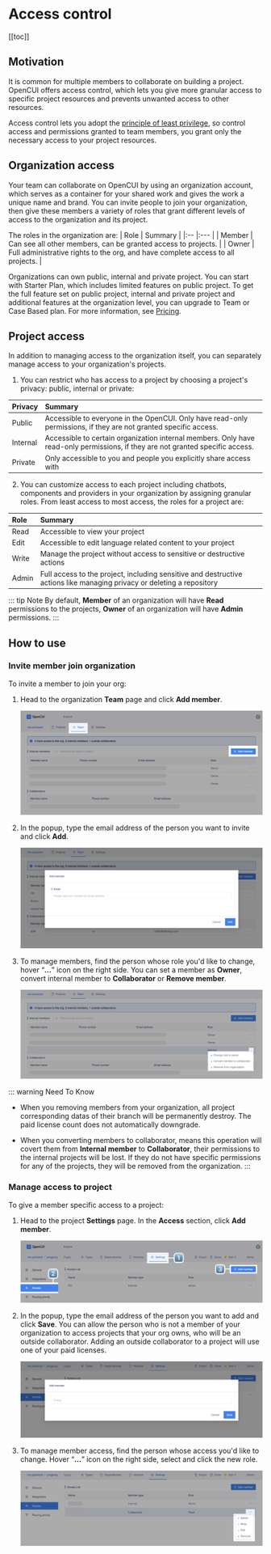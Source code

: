 # Access control

[[toc]]

## Motivation
It is common for multiple members to collaborate on building a project. OpenCUI offers access control, which lets you give more granular access to specific project resources and prevents unwanted access to other resources. 

Access control lets you adopt the [principle of least privilege](https://en.wikipedia.org/wiki/Principle_of_least_privilege), so control access and permissions granted to team members, you grant only the necessary access to your project resources.

## Organization access
Your team can collaborate on OpenCUI by using an organization account, which serves as a container for your shared work and gives the work a unique name and brand. You can invite people to join your organization, then give these members a variety of roles that grant different levels of access to the organization and its project. 

The roles in the organization are:
| Role   | Summary |
|:--     |:---     |
| Member | Can see all other members, can be granted access to projects. |
| Owner  | Full administrative rights to the org, and have complete access to all projects. |

Organizations can own public, internal and private project. You can start with Starter Plan, which includes limited features on public project. To get the full feature set on public project, internal and private project and additional features at the organization level, you can upgrade to Team or Case Based plan. For more information, see [Pricing](../../pricing/index.md).

## Project access
In addition to managing access to the organization itself, you can separately manage access to your organization's projects. 

1. You can restrict who has access to a project by choosing a project's privacy: public, internal or private:

| Privacy  | Summary |
|:--       |:---     |
| Public   | Accessible to everyone in the OpenCUI. Only have read-only permissions, if they are not granted specific access. |
| Internal | Accessible to certain organization internal members. Only have read-only permissions, if they are not granted specific access. |
| Private  | Only accessible to you and people you explicitly share access with |

2. You can customize access to each project including chatbots, components and providers in your organization by assigning granular roles. From least access to most access, the roles for a project are:

| Role 	| Summary |
|:--    |:---     |
| Read  | Accessible to view your project |
| Edit  | Accessible to edit language related content to your project |
| Write | Manage the project without access to sensitive or destructive actions |
| Admin | Full access to the project, including sensitive and destructive actions like managing privacy or deleting a repository |

::: tip Note
By default, **Member** of an organization will have **Read** permissions to the projects, **Owner** of an organization will have **Admin** permissions. 
:::

## How to use

### Invite member join organization
To invite a member to join your org:

1. Head to the organization **Team** page and click **Add member**.

   ![add org member](/images/platform/access/add_org_member.png)

2. In the popup, type the email address of the person you want to invite and click **Add**.

   ![type email](/images/platform/access/type_email.png)

3. To manage members, find the person whose role you'd like to change, hover “**…**” icon on the right side. You can set a member as **Owner**, convert internal member to **Collaborator** or **Remove member**. 

    ![manage member](/images/platform/access/manage_member.png)


::: warning Need To Know
- When you removing members from your organization, all project corresponding datas of their branch will be permanently destroy. The paid license count does not automatically downgrade.

- When you converting members to collaborator, means this operation will covert them from **Internal member** to **Collaborator**, their permissions to the internal projects will be lost. If they do not have specific permissions for any of the projects, they will be removed from the organization.
:::

### Manage access to project
To give a member specific access to a project:

1. Head to the project **Settings** page. In the **Access** section, click **Add member**.

   ![project access](/images/platform/access/project_access.png)

2. In the popup, type the email address of the person you want to add and click **Save**. You can allow the person who is not a member of your organization to access projects that your org owns, who will be an outside collaborator. Adding an outside collaborator to a project will use one of your paid licenses.

   ![project type email](/images/platform/access/project_type_email.png)

3. To manage member access, find the person whose access you'd like to change. Hover “**…**” icon on the right side, select and click the new role. 

   ![manage project access](/images/platform/access/manage_project_access.png)